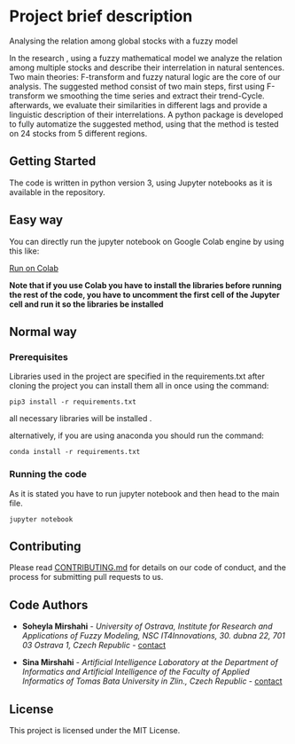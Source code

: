# Project brief description

Analysing the relation among global stocks with a fuzzy model

In the research , using a fuzzy mathematical model we analyze the relation among multiple stocks and describe their interrelation in natural sentences. Two main theories: F-transform and fuzzy natural logic are the core of our analysis. The suggested method consist of two main steps, first using F-transform we smoothing the time series and extract their trend-Cycle. afterwards, we evaluate their similarities in different lags and provide a linguistic description of their interrelations. A python package is developed to fully automatize the suggested method, using that the method is tested on 24 stocks from 5 different regions.

## Getting Started

The code is written in python version 3, using Jupyter notebooks as it is available in the repository.

## Easy way

You can directly run the jupyter notebook on Google Colab engine by using this like:

[Run on Colab](https://colab.research.google.com/github/Sinamirshahi/stockfuzzymodeling/blob/main/main.ipynb)

**Note that if you use Colab you have to install the libraries before running the rest of the code, you have to uncomment the first cell of the Jupyter cell and run it so the libraries be installed**


## Normal way

### Prerequisites

Libraries used in the project are specified in the requirements.txt
after cloning the project you can install them all in once using the command:
```
pip3 install -r requirements.txt
```
all necessary libraries will be installed .

alternatively, if you are using anaconda you should run the command:
```
conda install -r requirements.txt
```

### Running the code

As it is stated you have to run jupyter notebook and then head to the main file.

```
jupyter notebook
```

## Contributing

Please read [CONTRIBUTING.md](https://gist.github.com/PurpleBooth/b24679402957c63ec426) for details on our code of conduct, and the process for submitting pull requests to us.

## Code Authors

* **Soheyla Mirshahi** - *University of Ostrava, Institute for Research and Applications of Fuzzy Modeling, NSC IT4Innovations, 30. dubna 22, 701 03 Ostrava 1, Czech Republic* - [contact](mailto:soheyla.mirshahi@osu.cz)

* **Sina Mirshahi** - *Artificial Intelligence Laboratory at the Department of Informatics and Artificial Intelligence of the Faculty of Applied Informatics of Tomas Bata University in Zlin., Czech Republic* - [contact](mailto:mirshahi@utb.cz)



## License

This project is licensed under the MIT License.


